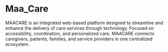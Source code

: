 # Maa_Care
MAACARE is an integrated web-based platform designed to streamline and enhance the delivery of care services through technology. Focused on accessibility, coordination, and personalized care, MAACARE connects caregivers, patients, families, and service providers in one centralized ecosystem.
